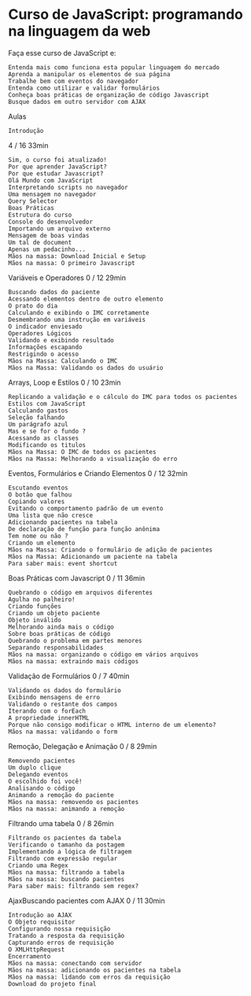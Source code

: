# Curso de JavaScript: programando na linguagem da web

Faça esse curso de JavaScript e:

    Entenda mais como funciona esta popular linguagem do mercado
    Aprenda a manipular os elementos de sua página
    Trabalhe bem com eventos do navegador
    Entenda como utilizar e validar formulários
    Conheça boas práticas de organização de código Javascript
    Busque dados em outro servidor com AJAX

Aulas

    Introdução 

4 / 16
33min

    Sim, o curso foi atualizado!
    Por que aprender JavaScript?
    Por que estudar Javascript?
    Olá Mundo com JavaScript
    Interpretando scripts no navegador
    Uma mensagem no navegador
    Query Selector
    Boas Práticas
    Estrutura do curso
    Console do desenvolvedor
    Importando um arquivo externo
    Mensagem de boas vindas
    Um tal de document
    Apenas um pedacinho...
    Mãos na massa: Download Inicial e Setup
    Mãos na massa: O primeiro Javascript

Variáveis e Operadores
0 / 12
29min

    Buscando dados do paciente
    Acessando elementos dentro de outro elemento
    O prato do dia
    Calculando e exibindo o IMC corretamente
    Desmembrando uma instrução em variáveis
    O indicador enviesado
    Operadores Lógicos
    Validando e exibindo resultado
    Informações escapando
    Restrigindo o acesso
    Mãos na Massa: Calculando o IMC
    Mãos na Massa: Validando os dados do usuário

Arrays, Loop e Estilos
0 / 10
23min

    Replicando a validação e o cálculo do IMC para todos os pacientes
    Estilos com JavaScript
    Calculando gastos
    Seleção falhando
    Um parágrafo azul
    Mas e se for o fundo ?
    Acessando as classes
    Modificando os titulos
    Mãos na Massa: O IMC de todos os pacientes
    Mãos na Massa: Melhorando a visualização do erro

Eventos, Formulários e Criando Elementos
0 / 12
32min

    Escutando eventos
    O botão que falhou
    Copiando valores
    Evitando o comportamento padrão de um evento
    Uma lista que não cresce
    Adicionando pacientes na tabela
    De declaração de função para função anônima
    Tem nome ou não ?
    Criando um elemento
    Mãos na Massa: Criando o formulário de adição de pacientes
    Mãos na Massa: Adicionando um paciente na tabela
    Para saber mais: event shortcut

Boas Práticas com Javascript
0 / 11
36min

    Quebrando o código em arquivos diferentes
    Agulha no palheiro!
    Criando funções
    Criando um objeto paciente
    Objeto inválido
    Melhorando ainda mais o código
    Sobre boas práticas de código
    Quebrando o problema em partes menores
    Separando responsabilidades
    Mãos na massa: organizando o código em vários arquivos
    Mãos na massa: extraindo mais códigos

Validação de Formulários
0 / 7
40min

    Validando os dados do formulário
    Exibindo mensagens de erro
    Validando o restante dos campos
    Iterando com o forEach
    A propriedade innerHTML
    Porque não consigo modificar o HTML interno de um elemento?
    Mãos na massa: validando o form

Remoção, Delegação e Animação
0 / 8
29min

    Removendo pacientes
    Um duplo clique
    Delegando eventos
    O escolhido foi você!
    Analisando o código
    Animando a remoção do paciente
    Mãos na massa: removendo os pacientes
    Mãos na massa: animando a remoção

Filtrando uma tabela
0 / 8
26min

    Filtrando os pacientes da tabela
    Verificando o tamanho da postagem
    Implementando a lógica de filtragem
    Filtrando com expressão regular
    Criando uma Regex
    Mãos na massa: filtrando a tabela
    Mãos na massa: buscando pacientes
    Para saber mais: filtrando sem regex?

AjaxBuscando pacientes com AJAX
0 / 11
30min

    Introdução ao AJAX
    O Objeto requisitor
    Configurando nossa requisição
    Tratando a resposta da requisição
    Capturando erros de requisição
    O XMLHttpRequest
    Encerramento
    Mãos na massa: conectando com servidor
    Mãos na massa: adicionando os pacientes na tabela
    Mãos na massa: lidando com erros da requisição
    Download do projeto final
